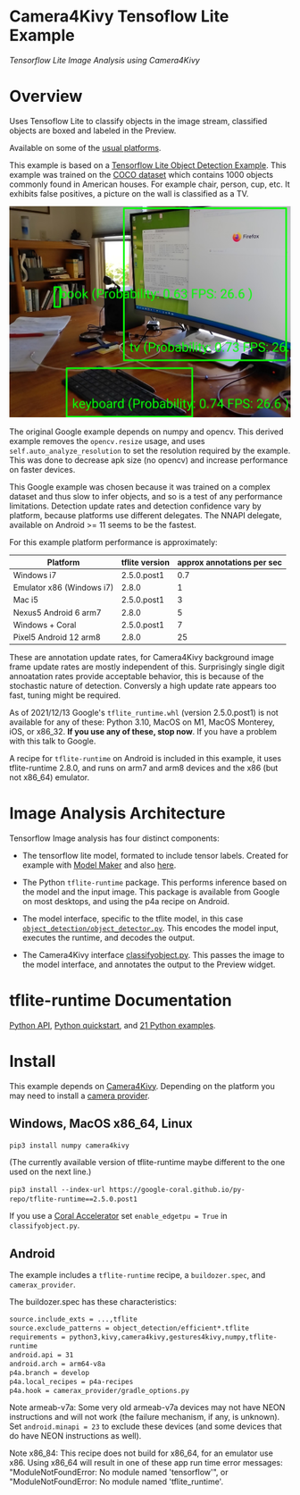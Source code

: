 Camera4Kivy Tensoflow Lite Example
==================================

*Tensorflow Lite Image Analysis using Camera4Kivy*

# Overview

Uses Tensoflow Lite to classify objects in the image stream, classified objects are boxed and labeled in the Preview. 

Available on some of the [usual platforms](https://github.com/Android-for-Python/Camera4Kivy/#tested-examples-and-platforms).

This example is based on a [Tensorflow Lite Object Detection Example](https://github.com/tensorflow/examples/tree/master/lite/examples/object_detection/raspberry_pi). This example was trained on the [COCO dataset](https://cocodataset.org/#home) which contains 1000 objects commonly found in American houses. For example chair, person, cup, etc. It exhibits false positives, a picture on the wall is classified as a TV.

![Example](example.jpg) 

The original Google example depends on numpy and opencv. This derived example removes the `opencv.resize` usage, and uses `self.auto_analyze_resolution` to set the resolution required by the example. This was done to decrease apk size (no opencv) and increase performance on faster devices. 

This Google example was chosen because it was trained on a complex dataset and thus slow to infer objects, and so is a test of any performance limitations. Detection update rates and detection confidence vary by platform, because platforms use different delegates. The NNAPI delegate, available on Android >= 11 seems to be the fastest.

For this example platform performance is approximately:

| Platform | tflite version | approx annotations per sec|
|----------|----------------|-----------------------|
| Windows i7 | 2.5.0.post1 | 0.7  |
| Emulator x86 (Windows i7) | 2.8.0 | 1 |
| Mac i5 | 2.5.0.post1 | 3  |
| Nexus5 Android 6 arm7 | 2.8.0 | 5 |
| Windows + Coral | 2.5.0.post1 | 7 |
| Pixel5 Android 12 arm8 | 2.8.0 | 25 |

These are annotation update rates, for Camera4Kivy background image frame update rates are mostly independent of this. Surprisingly single digit annoatation rates provide acceptable behavior, this is because of the stochastic nature of detection. Conversly a high update rate appears too fast, tuning might be required.

As of 2021/12/13 Google's `tflite_runtime.whl` (version 2.5.0.post1) is not available for any of these: Python 3.10, MacOS on M1, MacOS Monterey, iOS, or x86_32. **If you use any of these, stop now**. If you have a problem with this talk to Google.

A recipe for `tflite-runtime` on Android is included in this example, it uses tflite-runtime 2.8.0, and runs on arm7 and arm8 devices and the x86 (but not x86_64) emulator.

# Image Analysis Architecture

Tensorflow Image analysis has four distinct components:

- The tensorflow lite model, formated to include tensor labels. Created for example with [Model Maker](https://www.tensorflow.org/lite/guide/model_maker) and also [here](https://www.tensorflow.org/lite/api_docs/python/tflite_model_maker).

- The Python `tflite-runtime` package. This performs inference based on the model and the input image. This package is available from Google on most desktops, and using the p4a recipe on Android.

- The model interface, specific to the tflite model, in this case [`object_detection/object_detector.py`](https://github.com/Android-for-Python/c4k_tflite_example/blob/main/object_detection/object_detector.py). This encodes the model input, executes the runtime, and decodes the output.

- The Camera4Kivy interface [classifyobject.py](https://github.com/Android-for-Python/c4k_tflite_example/blob/main/classifyobject.py). This passes the image to the model interface, and annotates the output to the Preview widget.

# tflite-runtime Documentation

[Python API](https://www.tensorflow.org/lite/api_docs/python/tf/lite), 
[Python quickstart](https://www.tensorflow.org/lite/guide/python), and 
[21 Python examples](https://github.com/tensorflow/examples/tree/master/lite/examples).

# Install

This example depends on [Camera4Kivy](https://github.com/Android-for-Python/Camera4Kivy#camera4kivy). Depending on the platform you may need to install a [camera provider](https://github.com/Android-for-Python/Camera4Kivy#camera-provider). 

## Windows, MacOS x86_64, Linux
`pip3 install numpy camera4kivy`

(The currently available version of tflite-runtime maybe different to the one used on the next line.)

`pip3 install --index-url https://google-coral.github.io/py-repo/tflite-runtime==2.5.0.post1`

If you use a [Coral Accelerator](https://coral.ai/products/accelerator) set `enable_edgetpu = True` in `classifyobject.py`.

## Android

The example includes a `tflite-runtime` recipe, a `buildozer.spec`, and `camerax_provider`. 

The buildozer.spec has these characteristics:

```
source.include_exts = ...,tflite
source.exclude_patterns = object_detection/efficient*.tflite
requirements = python3,kivy,camera4kivy,gestures4kivy,numpy,tflite-runtime
android.api = 31
android.arch = arm64-v8a
p4a.branch = develop
p4a.local_recipes = p4a-recipes
p4a.hook = camerax_provider/gradle_options.py
```

Note armeab-v7a: Some very old armeab-v7a devices may not have NEON instructions and will not work (the failure mechanism, if any, is unknown). Set `android.minapi = 23` to exclude these devices (and some devices that do have NEON instructions as well).

Note x86_84: This recipe does not build for x86_64, for an emulator use x86. Using x86_64 will result in one of these app run time error messages: "ModuleNotFoundError: No module named 'tensorflow'", or "ModuleNotFoundError: No module named 'tflite_runtime'. 
